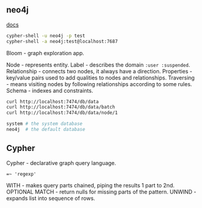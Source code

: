 neo4j
-

[docs](https://neo4j.com/docs/)

````sh
cypher-shell -u neo4j -p test
cypher-shell -a neo4j:test@localhost:7687
````

Bloom - graph exploration app.

Node - represents entity.
Label - describes the domain `:user :suspended`.
Relationship - connects two nodes, it always have a direction.
Properties - key/value pairs used to add qualities to nodes and relationships.
Traversing - means visiting nodes by following relationships according to some rules.
Schema - indexes and constraints.

````sh
curl http://localhost:7474/db/data
curl http://localhost:7474/db/data/batch
curl http://localhost:7474/db/data/node/1

system # the system database
neo4j  # the default database
````

## Cypher

Cypher - declarative graph query language.

````
=~ 'regexp'
````

WITH -  makes query parts chained, piping the results 1 part to 2nd.
OPTIONAL MATCH - return nulls for missing parts of the pattern.
UNWIND - expands list into sequence of rows.
